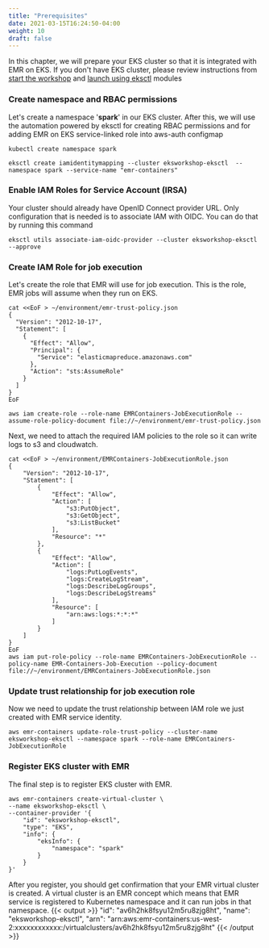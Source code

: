 ```yaml
---
title: "Prerequisites"
date: 2021-03-15T16:24:50-04:00
weight: 10
draft: false
---
```


In this chapter, we will prepare your EKS cluster so that it is integrated with EMR on EKS. If you don't have EKS cluster, please review instructions from [start the workshop](/020_prerequisites) and [launch using eksctl](/030_eksctl) modules

### Create namespace and RBAC permissions

Let's create a namespace '**spark**' in our EKS cluster. After this, we will use the automation powered by eksctl for creating RBAC permissions and for adding EMR on EKS service-linked role into aws-auth configmap

```
kubectl create namespace spark

eksctl create iamidentitymapping --cluster eksworkshop-eksctl  --namespace spark --service-name "emr-containers"
```

### Enable IAM Roles for Service Account (IRSA)

Your cluster should already have OpenID Connect provider URL. Only configuration that is needed is to associate IAM with OIDC. You can do that by running this command

```
eksctl utils associate-iam-oidc-provider --cluster eksworkshop-eksctl --approve
```

### Create IAM Role for job execution

Let's create the role that EMR will use for job execution. This is the role, EMR jobs will assume when they run on EKS.

```
cat <<EoF > ~/environment/emr-trust-policy.json
{
  "Version": "2012-10-17",
  "Statement": [
    {
      "Effect": "Allow",
      "Principal": {
        "Service": "elasticmapreduce.amazonaws.com"
      },
      "Action": "sts:AssumeRole"
    }
  ]
}
EoF

aws iam create-role --role-name EMRContainers-JobExecutionRole --assume-role-policy-document file://~/environment/emr-trust-policy.json

```

Next, we need to attach the required IAM policies to the role so it can write logs to s3 and cloudwatch. 
```
cat <<EoF > ~/environment/EMRContainers-JobExecutionRole.json
{
    "Version": "2012-10-17",
    "Statement": [
        {
            "Effect": "Allow",
            "Action": [
                "s3:PutObject",
                "s3:GetObject",
                "s3:ListBucket"
            ],
            "Resource": "*"
        },
        {
            "Effect": "Allow",
            "Action": [
                "logs:PutLogEvents",
                "logs:CreateLogStream",
                "logs:DescribeLogGroups",
                "logs:DescribeLogStreams"
            ],
            "Resource": [
                "arn:aws:logs:*:*:*"
            ]
        }
    ]
}  
EoF
aws iam put-role-policy --role-name EMRContainers-JobExecutionRole --policy-name EMR-Containers-Job-Execution --policy-document file://~/environment/EMRContainers-JobExecutionRole.json
```

### Update trust relationship for job execution role

Now we need to update the trust relationship between IAM role we just created with EMR service identity.

```
aws emr-containers update-role-trust-policy --cluster-name eksworkshop-eksctl --namespace spark --role-name EMRContainers-JobExecutionRole
```

### Register EKS cluster with EMR

The final step is to register EKS cluster with EMR.

```
aws emr-containers create-virtual-cluster \
--name eksworkshop-eksctl \
--container-provider '{
    "id": "eksworkshop-eksctl",
    "type": "EKS",
    "info": {
        "eksInfo": {
            "namespace": "spark"
        }
    }
}'
```
After you register, you should get confirmation that your EMR virtual cluster is created. A virtual cluster is an EMR concept which means that EMR service is registered to Kubernetes namespace and it can run jobs in that namespace. 
{{< output >}}
    "id": "av6h2hk8fsyu12m5ru8zjg8ht",
    "name": "eksworkshop-eksctl",
    "arn": "arn:aws:emr-containers:us-west-2:xxxxxxxxxxxx:/virtualclusters/av6h2hk8fsyu12m5ru8zjg8ht"
{{< /output >}}
